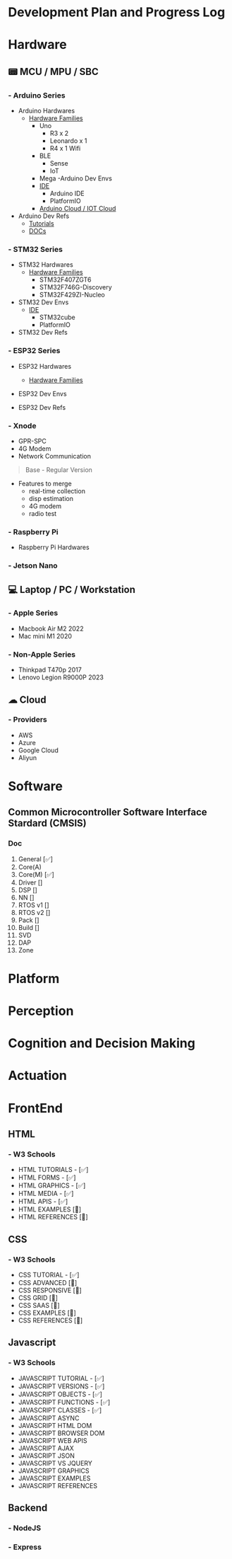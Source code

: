 # Development Plan and Progress Log

# Hardware
## 📟 MCU / MPU / SBC
### - Arduino Series
- Arduino Hardwares
  - [Hardware Families](https://www.arduino.cc/en/hardware)
    - Uno
      - R3 x 2
      - Leonardo x 1
      - R4 x 1 Wifi
    - BLE
      - Sense
      - IoT
    - Mega
-Arduino Dev Envs
    - [IDE](https://www.arduino.cc/en/software)
      - Arduino IDE
      - PlatformIO
    - [Arduino Cloud / IOT Cloud](https://cloud.arduino.cc/)
- Arduino Dev Refs
    - [Tutorials](https://www.arduino.cc/en/Tutorial/HomePage)
    - [DOCs](https://docs.arduino.cc/)

### - STM32 Series
- STM32 Hardwares
    - [Hardware Families](https://www.st.com/en/microcontrollers-microprocessors.html)
      - STM32F407ZGT6
      - STM32F746G-Discovery
      - STM32F429ZI-Nucleo
- STM32 Dev Envs
    - [IDE](https://www.st.com/en/development-tools/stm32cubeide.)
      - STM32cube
      - PlatformIO
- STM32 Dev Refs

### - ESP32 Series
- ESP32 Hardwares
  - [Hardware Families](https://www.espressif.com/en/products/devkits)
- ESP32 Dev Envs

- ESP32 Dev Refs

### - Xnode
- GPR-SPC
- 4G Modem
- Network Communication

> Base - Regular Version

- Features to merge
  - real-time collection
  - disp estimation
  - 4G modem
  - radio test

### - Raspberry Pi
- Raspberry Pi Hardwares

### - Jetson Nano

## 💻 Laptop / PC / Workstation
### - Apple Series
- Macbook Air M2 2022
- Mac mini M1 2020
  
### - Non-Apple Series
- Thinkpad T470p 2017
- Lenovo Legion R9000P 2023

## ☁ Cloud
### - Providers
- AWS
- Azure
- Google Cloud
- Aliyun

# Software
## Common Microcontroller Software Interface Stardard (CMSIS)
### Doc
1. General [✅]
2. Core(A) 
3. Core(M) [✅]
4. Driver []
5. DSP []
6. NN []
7. RTOS v1 []
8. RTOS v2 []
9. Pack []
10. Build []
11. SVD
12. DAP
13. Zone

# Platform

# Perception

# Cognition and Decision Making

# Actuation

# FrontEnd
## HTML
### - W3 Schools
- HTML TUTORIALS - [✅]
- HTML FORMS - [✅]
- HTML GRAPHICS - [✅]
- HTML MEDIA - [✅]
- HTML APIS - [✅]
- HTML EXAMPLES [🚧]
- HTML REFERENCES [🚧]

## CSS
### - W3 Schools
- CSS TUTORIAL - [✅]
- CSS ADVANCED [🚧]
- CSS RESPONSIVE [🚧]
- CSS GRID [🚧]
- CSS SAAS [🚧]
- CSS EXAMPLES [🚧]
- CSS REFERENCES [🚧]

## Javascript
### - W3 Schools
- JAVASCRIPT TUTORIAL - [✅]
- JAVASCRIPT VERSIONS - [✅]
- JAVASCRIPT OBJECTS - [✅]
- JAVASCRIPT FUNCTIONS - [✅]
- JAVASCRIPT CLASSES - [✅]
- JAVASCRIPT ASYNC
- JAVASCRIPT HTML DOM
- JAVASCRIPT BROWSER DOM
- JAVASCRIPT WEB APIS
- JAVASCRIPT AJAX
- JAVASCRIPT JSON
- JAVASCRIPT VS JQUERY
- JAVASCRIPT GRAPHICS
- JAVASCRIPT EXAMPLES
- JAVASCRIPT REFERENCES

## Backend

### - NodeJS

### - Express
